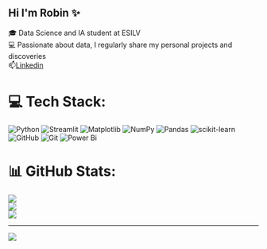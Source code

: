 ## Hi I'm Robin ✨

🎓 Data Science and IA student at ESILV <br>
💻 Passionate about data, I regularly share my personal projects and discoveries <br>
📫[Linkedin](https://www.linkedin.com/in/robin-morelon/)

# 💻 Tech Stack:
![Python](https://img.shields.io/badge/python-3670A0?style=for-the-badge&logo=python&logoColor=ffdd54) ![Streamlit](https://img.shields.io/badge/Streamlit-%23FE4B4B.svg?style=for-the-badge&logo=streamlit&logoColor=white) ![Matplotlib](https://img.shields.io/badge/Matplotlib-%23ffffff.svg?style=for-the-badge&logo=Matplotlib&logoColor=black) ![NumPy](https://img.shields.io/badge/numpy-%23013243.svg?style=for-the-badge&logo=numpy&logoColor=white) ![Pandas](https://img.shields.io/badge/pandas-%23150458.svg?style=for-the-badge&logo=pandas&logoColor=white) ![scikit-learn](https://img.shields.io/badge/scikit--learn-%23F7931E.svg?style=for-the-badge&logo=scikit-learn&logoColor=white) ![GitHub](https://img.shields.io/badge/github-%23121011.svg?style=for-the-badge&logo=github&logoColor=white) ![Git](https://img.shields.io/badge/git-%23F05033.svg?style=for-the-badge&logo=git&logoColor=white) ![Power Bi](https://img.shields.io/badge/power_bi-F2C811?style=for-the-badge&logo=powerbi&logoColor=black)
# 📊 GitHub Stats:
![](https://github-readme-stats.vercel.app/api?username=robinmorelon&theme=dark&hide_border=false&include_all_commits=false&count_private=false)<br/>
![](https://nirzak-streak-stats.vercel.app/?user=robinmorelon&theme=dark&hide_border=false)<br/>
![](https://github-readme-stats.vercel.app/api/top-langs/?username=robinmorelon&theme=dark&hide_border=false&include_all_commits=false&count_private=false&layout=compact)

---
[![](https://visitcount.itsvg.in/api?id=robinmorelon&icon=0&color=0)](https://visitcount.itsvg.in)

<!-- Proudly created with GPRM ( https://gprm.itsvg.in ) -->
